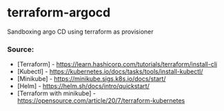 # terraform-argocd
Sandboxing argo CD using terraform as provisioner

### Source:

* [Terraform] - https://learn.hashicorp.com/tutorials/terraform/install-cli
* [Kubectl] - https://kubernetes.io/docs/tasks/tools/install-kubectl/
* [Minikube] - https://minikube.sigs.k8s.io/docs/start/
* [Helm] - https://helm.sh/docs/intro/quickstart/
* [Terraform with minikube] - https://opensource.com/article/20/7/terraform-kubernetes
